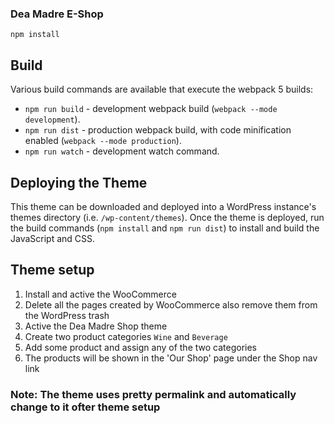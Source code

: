 ### Dea Madre E-Shop


```
npm install
```

## Build

Various build commands are available that execute the webpack 5 builds:

- `npm run build` - development webpack build (`webpack --mode development`).
- `npm run dist` - production webpack build, with code minification enabled (`webpack --mode production`).
- `npm run watch` - development watch command.

## Deploying the Theme

This theme can be downloaded and deployed into a WordPress instance's themes directory (i.e. `/wp-content/themes`). Once the theme is deployed, run the build commands (`npm install` and `npm run dist`) to install and build the JavaScript and CSS.


## Theme setup

1. Install and active the WooCommerce
2. Delete all the pages created by WooCommerce also remove them from the WordPress trash
3. Active the Dea Madre Shop theme
4. Create two product categories `Wine`  and  `Beverage`
5. Add some product and assign any of the two categories
6. The products will be shown in the 'Our Shop' page under the Shop nav link


### Note: The theme uses pretty permalink and automatically change to it ofter theme setup




